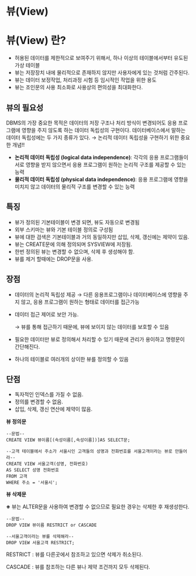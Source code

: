 # 뷰(View)

# 뷰(View) 란?

- 허용된 데이터를 제한적으로 보여주기 위해서, 하나 이상의 테이블에서부터 유도된 가상 테이블
- 뷰는 저장장치 내에 물리적으로 존재하지 않지만 사용자에게 있는 것처럼 간주된다.
- 뷰는 데이터 보정작업, 처리과정 시험 등 임시적인 작업을 위한 용도
- 뷰는 조인문의 사용 최소화로 사용상의 편의성을 최대화한다.

## 뷰의 필요성

DBMS의 가장 중요한 목적은 데이터의 저장 구조나 처리 방식이 변경되어도 응용 프로그램에 영향을 주지 않도록 하는 데이터 독립성의 구현이다. 데이터베이스에서 말하는 데이터 독립성에는 두 가지 종류가 있다. → 논리적 데이터 독립성을 구현하기 위한 중요한 개념!!

- **논리적 데이터 독립성 (logical data independence)**: 각각의 응용 프로그램들이 서로 영향을 받지 않으면서 응용 프로그램이 원하는 논리적 구조를 제공할 수 있는 능력
- **물리적 데이터 독립성 (physical data independence)**: 응용 프로그램에 영향을 미치지 않고 데이터의 물리적 구조를 변경할 수 있는 능력

## 특징

- 뷰가 정의된 기본테이블이 변경 되면, 뷰도 자동으로 변경됨
- 외부 스키마는 뷰와 기본 테이블 정의로 구성됨
- 뷰에 대한 검색은 기본테이블과 거의 동일하지만 삽입, 삭제, 갱신에는 제약이 있음.
- 뷰는 CREATE문에 의해 정의되며 SYSVIEW에 저장됨.
- 한번 정의된 뷰는 변경할 수 없으며, 삭제 후 생성해야 함.
- 뷰를 제거 할때에는 DROP문을 사용.

## 장점

- 데이터의 논리적 독립성 제공 → 다른 응용프로그램이나 데이터베이스에 영향을 주지 않고, 응용 프로그램이 원하는 형태로 데이터를 접근가능
- 데이터 접근 제어로 보안 가능.

    → 뷰를 통해 접근하기 때문에, 뷰에 보이지 않는 데이터를 보호할 수 있음

- 필요한 데이터만 뷰로 정의해서 처리할 수 있기 때문에 관리가 용이하고 명령문이 간단해진다.
- 하나의 테이블로 여러개의 상이한 뷰를 정의할 수 있음

## 단점

- 독자적인 인덱스를 가질 수 없음.
- 정의를 변경할 수 없음.
- 삽입, 삭제, 갱신 연산에 제약이 많음.

**뷰 정의문**

```
--문법--
CREATE VIEW 뷰이름[(속성이름[,속성이름])]AS SELECT문;

--고객 테이블에서 주소가 서울시인 고객들의 성명과 전화번호를 서울고객이라는 뷰로 만들어라--
CREATE VIEW 서울고객(성명, 전화번호)
AS SELECT 성명 전화번호
FROM 고객
WHERE 주소 = '서울시';

```

**뷰 삭제문**

**※** 뷰는 ALTER문을 사용하여 변경할 수 없으므로 필요한 경우는 삭제한 후 재생성한다.

```
--문법--
DROP VIEW 뷰이름 RESTRICT or CASCADE

--서울고객이라는 뷰를 삭제해라--
DROP VIEW 서울고객 RESTRICT;

```

RESTRICT : 뷰를 다른곳에서 참조하고 있으면 삭제가 취소된다.

CASCADE : 뷰를 참조하는 다른 뷰나 제약 조건까지 모두 삭제된다.
